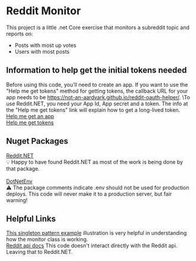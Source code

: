 # Reddit Monitor #
This project is a little .net Core exercise that monitors a subreddit topic and reports on:
- Posts with most up votes
- Users with most posts

## Information to help get the initial tokens needed ##
Before using this code, you'll need to create an app.  If you want to use the "Help me get tokens" method for getting tokens, the callback URL for your app needs to be https://not-an-aardvark.github.io/reddit-oauth-helper/.
\To use Reddit.NET, you need your App Id, App secret and a token.  The info at the "Help me get tokens" link will explain how to get a long-lived token.\
[Help me get an app](https://www.reddit.com/prefs/apps)\
[Help me get tokens](https://docs.aws.amazon.com/solutions/latest/discovering-hot-topics-using-machine-learning/retrieve-and-manage-api-credentials-for-reddit-api-authentication.html)

## Nuget Packages ##
[Reddit.NET](https://github.com/sirkris/Reddit.NET)\
:bulb: Happy to have found Reddit.NET as most of the work is being done by that package.\
\
[DotNetEnv](https://www.nuget.org/packages/DotNetEnv/1.2.0)\
:warning: The package comments indicate .env should not be used for production deploys. This code will never make it to a production server, but fair warning!

## Helpful Links ##
[This singleton pattern example](https://www.c-sharpcorner.com/article/net-core-depedency-inject-with-real-use-case/) illustration is very helpful in understanding how the monitor class is working.\
[Reddit api docs](https://www.reddit.com/dev/api/) This code doesn't interact directly with the Reddit api.  Leaving that to Reddit.NET.
